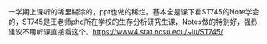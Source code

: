 一学期上课听的稀里糊涂的，ppt也做的稀烂。基本全是课下看ST745的Note学会的，ST745是王老师phd所在学校的生存分析研究生课，Notes做的特别好，强烈建议不用听课直接看这个。https://www4.stat.ncsu.edu/~lu/ST745/

